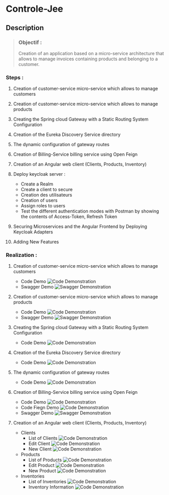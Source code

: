 # **Controle-Jee**

## **Description**  

>### Objectif :  
>Creation of an application based on a micro-service architecture that allows to manage invoices containing products and belonging to a customer.

### **Steps :**

1. Creation of customer-service micro-service which allows to manage customers

2. Creation of customer-service micro-service which allows to manage products

3. Creating the Spring cloud Gateway with a Static Routing System Configuration

4. Creation of the Eureka Discovery Service directory

5. The dynamic configuration of gateway routes

6. Creation of Billing-Service billing service using Open Feign

7. Creation of an Angular web client (Clients, Products, Inventory)

8. Deploy keycloak server :
     - Create a Realm
     - Create a client to secure
     - Creation des utilisateurs
     - Creation of users
     - Assign roles to users
     - Test the different authentication modes with Postman by showing the contents of Access-Token, Refresh Token

9. Securing Microservices and the Angular Frontend by Deploying Keycloak Adapters

10. Adding New Features

### **Realization :**

1. Creation of customer-service micro-service which allows to manage customers
     - Code Demo
![Code Demonstration](/assets/customer4.png)
     - Swagger Demo
![Swagger Demonstration](/assets/customer5.png)

2. Creation of customer-service micro-service which allows to manage products
     - Code Demo
![Code Demonstration](/assets/Product4.png)
     - Swagger Demo
![Swagger Demonstration](/assets/Product5.png)

3. Creating the Spring cloud Gateway with a Static Routing System Configuration
     - Code Demo
![Code Demonstration](/assets/GetwayStatic1.png)

4. Creation of the Eureka Discovery Service directory
     - Code Demo
![Code Demonstration](/assets/Eureka.png)

5. The dynamic configuration of gateway routes
     - Code Demo
![Code Demonstration](/assets/GetwayDynamic1.png)

6. Creation of Billing-Service billing service using Open Feign
     - Code Demo
![Code Demonstration](/assets/Bill4.png)
     - Code Fiegn Demo
![Code Demonstration](/assets/Bill5.png)
     - Swagger Demo
![Swagger Demonstration](/assets/Bill10.png)


7. Creation of an Angular web client (Clients, Products, Inventory)
     - Clients
          - List of Clients
![Code Demonstration](/assets/CustomerList.png)
          - Edit Client
![Code Demonstration](/assets/CustomerEdit.png)
          - New Client
![Code Demonstration](/assets/CustomerNew.png)
     - Products
          - List of Products
![Code Demonstration](/assets/ProductList.png)
          - Edit Product
![Code Demonstration](/assets/ProductEdit.png)
          - New Product
![Code Demonstration](/assets/ProductNew.png)
     - Inventories
          - List of Inventories
![Code Demonstration](/assets/BillList.png)
          - Inventory Information
![Code Demonstration](/assets/BillInformations.png)